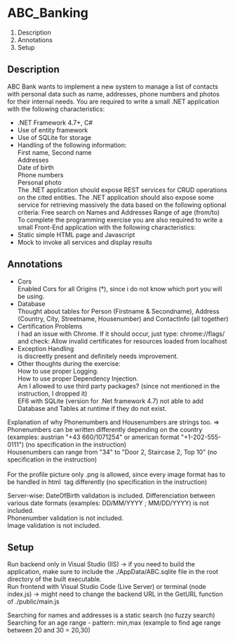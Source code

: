 # ABC_Banking
1. Description
2. Annotations
3. Setup

## Description
ABC Bank wants to implement a new system to manage a list of contacts with personal data
such as name, addresses, phone numbers and photos for their internal needs.
You are required to write a small .NET application with the following characteristics:
* .NET Framework 4.7+, C#
* Use of entity framework
* Use of SQLite for storage
* Handling of the following information: <br>
First name, Second name <br>
Addresses <br>
Date of birth <br>
Phone numbers <br>
Personal photo <br>
The .NET application should expose REST services for CRUD operations on the
cited entities.
The .NET application should also expose some service for retrieving massively
the data based on the following optional criteria:
Free search on Names and Addresses
Range of age (from/to)
To complete the programming exercise you are also required to write a small Front-End
application with the following characteristics:
* Static simple HTML page and Javascript
* Mock to invoke all services and display results

## Annotations
* Cors <br>
	Enabled Cors for all Origins (*), since i do not know which port you will be using.
* Database <br>
	Thought about tables for Person (Firstname & Secondname), Address (Country, City, Streetname, Housenumber) and ContactInfo (all together)
* Certification Problems <br>
	I had an issue with Chrome. If it should occur, just type: chrome://flags/      and check: Allow invalid certificates for resources loaded from localhost
* Exception Handling <br>
	is discreetly present and definitely needs improvement.
* Other thoughts during the exercise: <br>
	How to use proper Logging. <br>
	How to use proper Dependency Injection. <br>
	Am I allowed to use third party packages? (since not mentioned in the instruction, I dropped it) <br>
	EF6 with SQLite (version for .Net framework 4.7) not able to add Database and Tables at runtime if they do not exist. <br>
	
Explanation of why Phonenumbers and Housenumbers are strings too.  => 
Phonenumbers can be written differently depending on the country (examples: austrian "+43 660/1071254" or american format "+1-202-555-0111") (no specification in the instruction) <br>
Housenumbers can range from "34" to "Door 2, Staircase 2, Top 10" (no specification in the instruction) <br> <br>
For the profile picture only .png is allowed, since every image format has to be handled in html <img> tag differently (no specification in the instruction)

Server-wise:
DateOfBirth validation is included. Differenciation between various date formats (examples:  DD/MM/YYYY ; MM/DD/YYYY)  is not included. <br>
Phonenumber validation is not included. <br>
Image validation is not included. 

## Setup
Run backend only in Visual Studio (IIS) -> if you need to build the application, make sure to include the ./AppData/ABC.sqlite file in the root directory of the built executable. <br>
Run frontend with Visual Studio Code (Live Server) or terminal (node index.js) -> might need to change the backend URL in the GetURL function of ./public/main.js

Searching for names and addresses is a static search (no fuzzy search) <br>
Searching for an age range - pattern: min,max  (example to find age range between 20 and 30 = 20,30)
